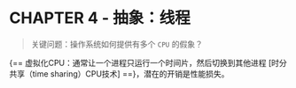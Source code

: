 # CHAPTER 4 - 抽象：线程

> 关键问题：操作系统如何提供有多个 `CPU` 的假象？

{== 虚拟化CPU：通常让一个进程只运行一个时间片，然后切换到其他进程 [时分共享（time sharing）CPU技术] ==}，潜在的开销是性能损失。
